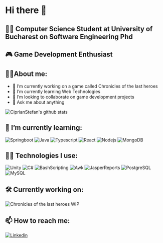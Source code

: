 # Hi there 👋

<!--
**CiprianStefan/CiprianStefan** is a ✨ _special_ ✨ repository because its `README.md` (this file) appears on your GitHub profile.

Here are some ideas to get you started:

- 🔭 I’m currently working on ...
- 🌱 I’m currently learning ...
- 👯 I’m looking to collaborate on ...
- 🤔 I’m looking for help with ...
- 💬 Ask me about ...
- 📫 How to reach me: ...
- 😄 Pronouns: ...
- ⚡ Fun fact: ...
-->


## 👨‍🎓 Computer Science Student at University of Bucharest on Software Engineering Phd ##

## 🎮 Game Development Enthusiast ##

## 🐱‍💻About me: ##

- 🔭 I’m currently working on a game called Chronicles of the last heroes
- 🌱 I’m currently learning Web Technologies
- 👯 I’m looking to collaborate on game development projects
- 💬 Ask me about anything


![CiprianStefan's github stats](https://github-readme-stats.vercel.app/api?username=CiprianStefan&show_icons=true&theme=radical)

## 🌱 I’m currently learning: ##

![Springboot](https://img.shields.io/badge/Springboot-323330?style=for-the-badge&logo=springboot)
![Java](https://img.shields.io/badge/Java-323330?style=for-the-badge&logo=java)
![Typescript](https://img.shields.io/badge/Typescript-323330?style=for-the-badge&logo=typescript)
![React](https://img.shields.io/badge/React-323330?style=for-the-badge&logo=react)
![Nodejs](https://img.shields.io/badge/Nodejs-323330?style=for-the-badge&logo=node.js)
![MongoDB](https://img.shields.io/badge/MongoDB-323330?style=for-the-badge&logo=mongodb)

## 👨‍💻 Technologies I use: ##

![Unity](https://img.shields.io/badge/Unity-323330?style=for-the-badge&logo=unity)
![C#](https://img.shields.io/badge/C%23-323330?style=for-the-badge&logo=c-sharp)
![BashScripting](https://img.shields.io/badge/BashScripting-323330?style=for-the-badge&logo=gnu-bash)
![Awk](https://img.shields.io/badge/Awk-323330?style=for-the-badge&logo=gnu-awk)
![JasperReports](https://img.shields.io/badge/JasperReports-323330?style=for-the-badge&logo=jasperreports)
![PostgreSQL](https://img.shields.io/badge/PostgreSQL-323330?style=for-the-badge&logo=postgresql)
![MySQL](https://img.shields.io/badge/MySQL-323330?style=for-the-badge&logo=mysql)

## 🛠 Currently working on: ##

![Chronicles of the last heroes](https://img.shields.io/badge/Chronicles%20of%20the%20last%20heroes-323330?style=for-the-badge&logo=unity) WIP

## 📫 How to reach me: ##

[![Linkedin][1.1]][1]

[1.1]: https://img.shields.io/badge/LinkedIn-323330?style=for-the-badge&logo=linkedin&logoColor=blue

[1]: https://www.linkedin.com/in/stefan-ciprian-barbu-822454257/

